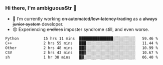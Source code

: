 ### Hi there, I'm ambiguou~~s~~Str 👋

<!--
**ambiguoustexture/ambiguoustexture** is a ✨ _special_ ✨ repository because its `README.md` (this file) appears on your GitHub profile.

Here are some ideas to get you started:
-->
- 🔭 I’m currently working ~~on automated/low-latency trading~~ as a ~~always junior system~~ developer.
- :worried: Experiencing ~~endless~~ imposter syndrome still, and even worse.

<!--START_SECTION:waka-->

```txt
Python           15 hrs 11 mins  ███████████████░░░░░░░░░░   59.46 %
C++              2 hrs 55 mins   ███░░░░░░░░░░░░░░░░░░░░░░   11.44 %
Other            2 hrs 48 mins   ██▓░░░░░░░░░░░░░░░░░░░░░░   10.99 %
CSV              2 hrs 43 mins   ██▓░░░░░░░░░░░░░░░░░░░░░░   10.67 %
sh               1 hr 38 mins    █▓░░░░░░░░░░░░░░░░░░░░░░░   06.40 %
```

<!--END_SECTION:waka-->
